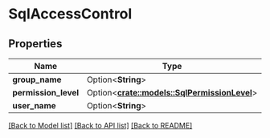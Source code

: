 # SqlAccessControl

## Properties

Name | Type | Description | Notes
------------ | ------------- | ------------- | -------------
**group_name** | Option<**String**> |  | [optional]
**permission_level** | Option<[**crate::models::SqlPermissionLevel**](SqlPermissionLevel.md)> |  | [optional]
**user_name** | Option<**String**> |  | [optional]

[[Back to Model list]](../README.md#documentation-for-models) [[Back to API list]](../README.md#documentation-for-api-endpoints) [[Back to README]](../README.md)


